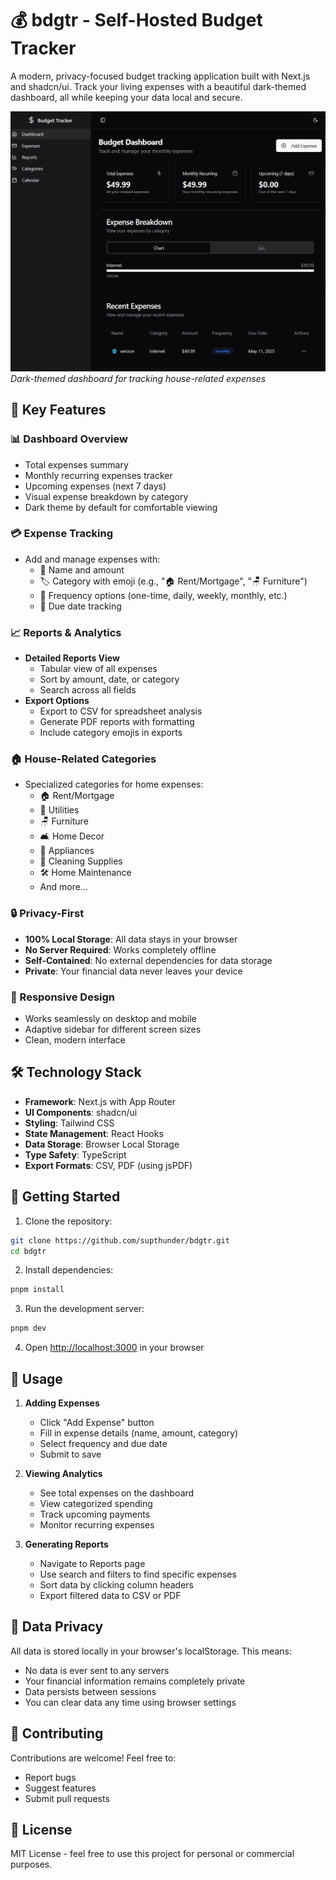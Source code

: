 # 💰 bdgtr - Self-Hosted Budget Tracker

A modern, privacy-focused budget tracking application built with Next.js and shadcn/ui. Track your living expenses with a beautiful dark-themed dashboard, all while keeping your data local and secure.

![bdgtr Preview](./public/preview.png)
*Dark-themed dashboard for tracking house-related expenses*

## 🌟 Key Features

### 📊 Dashboard Overview
- Total expenses summary
- Monthly recurring expenses tracker
- Upcoming expenses (next 7 days)
- Visual expense breakdown by category
- Dark theme by default for comfortable viewing

### 💳 Expense Tracking
- Add and manage expenses with:
  - 📝 Name and amount
  - 🏷️ Category with emoji (e.g., "🏠 Rent/Mortgage", "🪑 Furniture")
  - 🔄 Frequency options (one-time, daily, weekly, monthly, etc.)
  - 📅 Due date tracking

### 📈 Reports & Analytics
- **Detailed Reports View**
  - Tabular view of all expenses
  - Sort by amount, date, or category
  - Search across all fields
- **Export Options**
  - Export to CSV for spreadsheet analysis
  - Generate PDF reports with formatting
  - Include category emojis in exports

### 🏠 House-Related Categories
- Specialized categories for home expenses:
  - 🏠 Rent/Mortgage
  - 🔌 Utilities
  - 🪑 Furniture
  - 🛋️ Home Decor
  - 🧰 Appliances
  - 🧹 Cleaning Supplies
  - 🛠️ Home Maintenance
  - And more...

### 🔒 Privacy-First
- **100% Local Storage**: All data stays in your browser
- **No Server Required**: Works completely offline
- **Self-Contained**: No external dependencies for data storage
- **Private**: Your financial data never leaves your device

### 📱 Responsive Design
- Works seamlessly on desktop and mobile
- Adaptive sidebar for different screen sizes
- Clean, modern interface

## 🛠️ Technology Stack

- **Framework**: Next.js with App Router
- **UI Components**: shadcn/ui
- **Styling**: Tailwind CSS
- **State Management**: React Hooks
- **Data Storage**: Browser Local Storage
- **Type Safety**: TypeScript
- **Export Formats**: CSV, PDF (using jsPDF)

## 🚀 Getting Started

1. Clone the repository:
```bash
git clone https://github.com/supthunder/bdgtr.git
cd bdgtr
```

2. Install dependencies:
```bash
pnpm install
```

3. Run the development server:
```bash
pnpm dev
```

4. Open [http://localhost:3000](http://localhost:3000) in your browser

## 📱 Usage

1. **Adding Expenses**
   - Click "Add Expense" button
   - Fill in expense details (name, amount, category)
   - Select frequency and due date
   - Submit to save

2. **Viewing Analytics**
   - See total expenses on the dashboard
   - View categorized spending
   - Track upcoming payments
   - Monitor recurring expenses

3. **Generating Reports**
   - Navigate to Reports page
   - Use search and filters to find specific expenses
   - Sort data by clicking column headers
   - Export filtered data to CSV or PDF

## 🔐 Data Privacy

All data is stored locally in your browser's localStorage. This means:
- No data is ever sent to any servers
- Your financial information remains completely private
- Data persists between sessions
- You can clear data any time using browser settings

## 🤝 Contributing

Contributions are welcome! Feel free to:
- Report bugs
- Suggest features
- Submit pull requests

## 📄 License

MIT License - feel free to use this project for personal or commercial purposes. 
